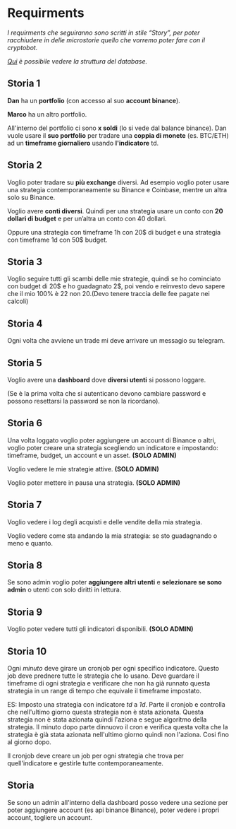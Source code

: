 # Requirments

*I requirments che seguiranno sono scritti in stile “Story”, per poter racchiudere in delle microstorie quello che vorremo poter fare con il cryptobot.*

*[Qui](https://app.lucidchart.com/invitations/accept/e74902e5-4a2f-47ec-b745-41186374c52e) è possibile vedere la struttura del database.* 

## Storia 1

**Dan** ha un **portfolio** (con accesso al suo **account binance**).

**Marco** ha un altro portfolio.

All'interno del portfolio ci sono **x soldi** (lo si vede dal balance binance). Dan vuole usare il **suo portfolio** per tradare una **coppia di monete** (es. BTC/ETH) ad un **timeframe giornaliero** usando **l'indicatore** td.

## Storia 2

Voglio poter tradare su **più exchange** diversi. Ad esempio voglio poter usare una strategia contemporaneamente su Binance e Coinbase, mentre un altra solo su Binance.

Voglio avere **conti diversi**. Quindi per una strategia usare un conto con **20 dollari di budget** e per un’altra un conto con 40 dollari.

Oppure una strategia con timeframe 1h con 20$ di budget e una strategia con timeframe 1d con 50$ budget.

## Storia 3

Voglio seguire tutti gli scambi delle mie strategie, quindi se ho cominciato con budget di 20$ e ho guadagnato 2$, poi vendo e reinvesto devo sapere che il mio 100% è 22 non 20.(Devo tenere traccia delle fee pagate nei calcoli)

## Storia 4

Ogni volta che avviene un trade mi deve arrivare un messagio su telegram.

## Storia 5

Voglio avere una **dashboard** dove **diversi utenti** si possono loggare. 

(Se è la prima volta che si autenticano devono cambiare password e possono resettarsi la password se non la ricordano).

## Storia 6

Una volta loggato voglio poter aggiungere un account di Binance o altri, voglio poter creare una strategia scegliendo un indicatore e impostando: timeframe, budget, un account e un asset. **(SOLO ADMIN)**

Voglio vedere le mie strategie attive.  **(SOLO ADMIN)**

Voglio poter mettere in pausa una strategia. **(SOLO ADMIN)**

## Storia 7

Voglio vedere i log degli acquisti e delle vendite della mia strategia.

Voglio vedere come sta andando la mia strategia: se sto guadagnando o meno e quanto.

## Storia 8

Se sono admin voglio poter **aggiungere altri utenti** e **selezionare se sono admin** o utenti con solo diritti in lettura.

## Storia 9

Voglio poter vedere tutti gli indicatori disponibili. **(SOLO ADMIN)**

## Storia 10

Ogni *minuto* deve girare un cronjob per ogni specifico indicatore. Questo job deve prednere tutte le strategia che lo usano. Deve guardare il timeframe di ogni strategia e verificare che non ha già runnato questa strategia in un range di tempo che equivale il timeframe impostato.

ES: Imposto una strategia con indicatore *td* a *1d*. Parte il cronjob e controlla che nell'ultimo giorno questa strategia non è stata azionata. Questa strategia non è stata azionata quindi l'aziona e segue algoritmo della strategia. Il minuto dopo parte dinnuovo il cron e verifica questa volta che la strategia è già stata azionata nell'ultimo giorno quindi non l'aziona. Cosi fino al giorno dopo.

Il cronjob deve creare un job per ogni strategia che trova per quell'indicatore e gestirle tutte contemporaneamente.

## Storia

Se sono un admin all'interno della dashboard posso vedere una sezione per poter aggiungere account (es api binance Binance), poter vedere i propri account, togliere un account.
